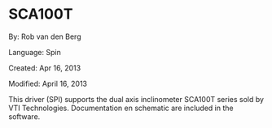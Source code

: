 # SCA100T

By: Rob van den Berg

Language: Spin

Created: Apr 16, 2013

Modified: April 16, 2013

This driver (SPI) supports the dual axis inclinometer SCA100T series sold by VTI Technologies. Documentation en schematic are included in the software.

